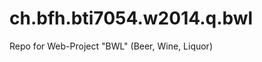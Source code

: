 ch.bfh.bti7054.w2014.q.bwl
==========================

Repo for Web-Project "BWL" (Beer, Wine, Liquor)
